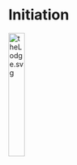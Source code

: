 # Initiation
  <a href="https://lamslimenstein.github.io/" target="_blank">
    <img alt="theLodge.svg" src="/theLodge.svg" class="center" width="25%"/>
  </a>  
